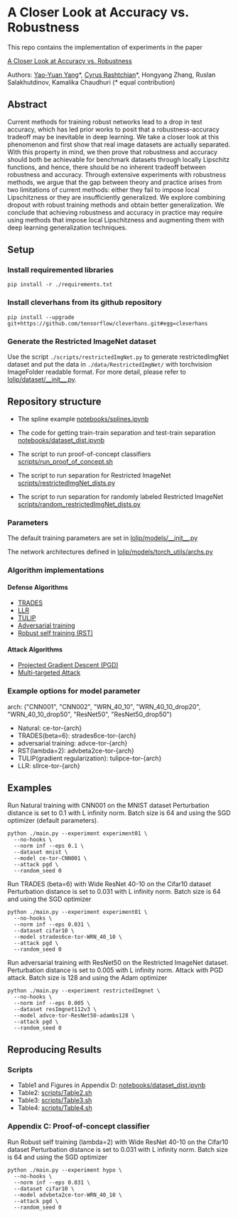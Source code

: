# A Closer Look at Accuracy vs. Robustness

This repo contains the implementation of experiments in the paper

[A Closer Look at Accuracy vs. Robustness](https://arxiv.org/abs/2003.02460)

Authors: [Yao-Yuan Yang](https://github.com/yangarbiter/)\*, [Cyrus Rashtchian](http://www.cyrusrashtchian.com)\*, Hongyang Zhang, Ruslan Salakhutdinov, Kamalika Chaudhuri (* equal contribution)

## Abstract

Current methods for training robust networks lead to a drop in test accuracy, which has led prior works to posit that a robustness-accuracy tradeoff may be inevitable in deep learning. We take a closer look at this phenomenon and first show that real image datasets are actually separated. With this property in mind, we then prove that robustness and accuracy should both be achievable for benchmark datasets through locally Lipschitz functions, and hence, there should be no inherent tradeoff between robustness and accuracy. Through extensive experiments with robustness methods, we argue that the gap between theory and practice arises from two limitations of current methods: either they fail to impose local Lipschitzness or they are insufficiently generalized. We explore combining dropout with robust training methods and obtain better generalization. We conclude that achieving robustness and accuracy in practice may require using methods that impose local Lipschitzness and augmenting them with deep learning generalization techniques.

## Setup

### Install requiremented libraries
```
pip install -r ./requirements.txt
```

### Install cleverhans from its github repository
```
pip install --upgrade git+https://github.com/tensorflow/cleverhans.git#egg=cleverhans
```

### Generate the Restricted ImageNet dataset
Use the script `./scripts/restrictedImgNet.py` to generate restrictedImgNet
dataset and put the data in `./data/RestrictedImgNet/` with torchvision
ImageFolder readable format. For more detail, please refer to
[lolip/dataset/\_\_init\_\_.py](lolip/dataset/__init__.py).

## Repository structure

- The spline example [notebooks/splines.ipynb](notebooks/splines.ipynb)

- The code for getting train-train separation and test-train separation [notebooks/dataset_dist.ipynb](notebooks/dataset_dist.ipynb)

- The script to run proof-of-concept classifiers [scripts/run_proof_of_concept.sh](scripts/run_proof_of_concept.sh)

- The script to run separation for Restricted ImageNet  [scripts/restrictedImgNet_dists.py](scripts/restrictedImgNet_dists.py)

- The script to run separation for randomly labeled Restricted ImageNet
[scripts/random_restrictedImgNet_dists.py](scripts/random_restrictedImgNet_dists.py)

### Parameters

The default training parameters are set in [lolip/models/\_\_init\_\_.py](lolip/models/__init__.py)

The network architectures defined in [lolip/models/torch_utils/archs.py](lolip/models/torch_utils/archs.py)

### Algorithm implementations

#### Defense Algorithms

- [TRADES](lolip/models/torch_utils/trades.py)
- [LLR](lolip/models/torch_utils/llr.py)
- [TULIP](lolip/models/torch_utils/tulip.py)
- [Adversarial training](lolip/models/torch_model.py#L271)
- [Robust self training (RST)](lolip/models/torch_model.py#L271)

#### Attack Algorithms

- [Projected Gradient Descent (PGD)](lolip/attacks/projected_gradient_descent.py)
- [Multi-targeted Attack](lolip/attacks/multi_target.py)

### Example options for model parameter

arch: ("CNN001", "CNN002",
       "WRN_40_10", "WRN_40_10_drop20", "WRN_40_10_drop50",
       "ResNet50", "ResNet50_drop50")

- Natural: ce-tor-{arch}
- TRADES(beta=6): strades6ce-tor-{arch}
- adversarial training: advce-tor-{arch}
- RST(lambda=2): advbeta2ce-tor-{arch}
- TULIP(gradient regularization): tulipce-tor-{arch}
- LLR: sllrce-tor-{arch}

## Examples

Run Natural training with CNN001 on the MNIST dataset
Perturbation distance is set to $0.1$ with L infinity norm.
Batch size is $64$ and using the SGD optimizer (default parameters).
```
python ./main.py --experiment experiment01 \
  --no-hooks \
  --norm inf --eps 0.1 \
  --dataset mnist \
  --model ce-tor-CNN001 \
  --attack pgd \
  --random_seed 0
```

Run TRADES (beta=6) with Wide ResNet 40-10 on the Cifar10 dataset
Perturbation distance is set to 0.031 with L infinity norm.
Batch size is $64$ and using the SGD optimizer
```
python ./main.py --experiment experiment01 \
  --no-hooks \
  --norm inf --eps 0.031 \
  --dataset cifar10 \
  --model strades6ce-tor-WRN_40_10 \
  --attack pgd \
  --random_seed 0
```

Run adversarial training with ResNet50 on the Restricted ImageNet dataset.
Perturbation distance is set to 0.005 with L infinity norm.
Attack with PGD attack.
Batch size is $128$ and using the Adam optimizer
```
python ./main.py --experiment restrictedImgnet \
  --no-hooks \
  --norm inf --eps 0.005 \
  --dataset resImgnet112v3 \
  --model advce-tor-ResNet50-adambs128 \
  --attack pgd \
  --random_seed 0
```

## Reproducing Results

### Scripts

- Table1 and Figures in Appendix D: [notebooks/dataset_dist.ipynb](notebooks/dataset_dist.ipynb)
- Table2: [scripts/Table2.sh](scripts/Table2.sh)
- Table3: [scripts/Table3.sh](scripts/Table3.sh)
- Table4: [scripts/Table4.sh](scripts/Table4.sh)

### Appendix C: Proof-of-concept classifier

Run Robust self training (lambda=2) with Wide ResNet 40-10 on the Cifar10 dataset
Perturbation distance is set to 0.031 with L infinity norm.
Batch size is $64$ and using the SGD optimizer
```
python ./main.py --experiment hypo \
  --no-hooks \
  --norm inf --eps 0.031 \
  --dataset cifar10 \
  --model advbeta2ce-tor-WRN_40_10 \
  --attack pgd \
  --random_seed 0
```
